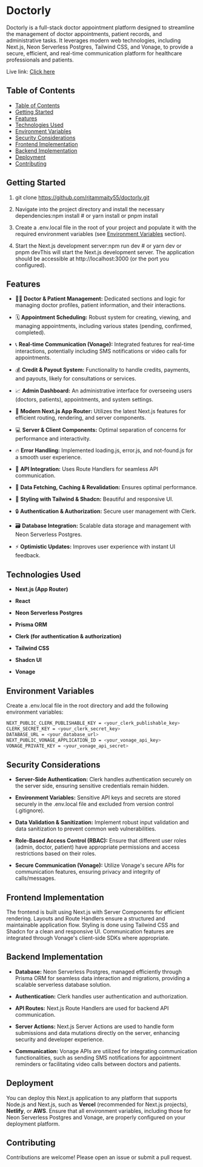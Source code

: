 # Doctorly

Doctorly is a full-stack doctor appointment platform designed to streamline the management of doctor appointments, patient records, and administrative tasks. It leverages modern web technologies, including Next.js, Neon Serverless Postgres, Tailwind CSS, and Vonage, to provide a secure, efficient, and real-time communication platform for healthcare professionals and patients.

Live link: [Click here](https://doctorly-one.vercel.app/)

Table of Contents
-----------------
  - [Table of Contents](#table-of-contents)
  - [Getting Started](#getting-started)
  - [Features](#features)
  - [Technologies Used](#technologies-used)
  - [Environment Variables](#environment-variables)
  - [Security Considerations](#security-considerations)
  - [Frontend Implementation](#frontend-implementation)
  - [Backend Implementation](#backend-implementation)
  - [Deployment](#deployment)
  - [Contributing](#contributing)

    

Getting Started
---------------

1.  git clone https://github.com/ritammaity55/doctorly.git
    
2.  Navigate into the project directory and install the necessary dependencies:npm install # or yarn install or pnpm install
    
3.  Create a .env.local file in the root of your project and populate it with the required environment variables (see [Environment Variables](https://www.google.com/search?q=#environment-variables) section).
    
4.  Start the Next.js development server:npm run dev # or yarn dev or pnpm devThis will start the Next.js development server. The application should be accessible at http://localhost:3000 (or the port you configured).
    

Features
--------

*   👨‍⚕️ **Doctor & Patient Management:** Dedicated sections and logic for managing doctor profiles, patient information, and their interactions.
    
*   🗓️ **Appointment Scheduling:** Robust system for creating, viewing, and managing appointments, including various states (pending, confirmed, completed).
    
*   📞 **Real-time Communication (Vonage):** Integrated features for real-time interactions, potentially including SMS notifications or video calls for appointments.
    
*   💰 **Credit & Payout System:** Functionality to handle credits, payments, and payouts, likely for consultations or services.
    
*   📈 **Admin Dashboard:** An administrative interface for overseeing users (doctors, patients), appointments, and system settings.
    
*   🚀 **Modern Next.js App Router:** Utilizes the latest Next.js features for efficient routing, rendering, and server components.
    
*   💻 **Server & Client Components:** Optimal separation of concerns for performance and interactivity.
    
*   🔥 **Error Handling:** Implemented loading.js, error.js, and not-found.js for a smooth user experience.
    
*   📡 **API Integration:** Uses Route Handlers for seamless API communication.
    
*   🔄 **Data Fetching, Caching & Revalidation:** Ensures optimal performance.
    
*   🎨 **Styling with Tailwind & Shadcn:** Beautiful and responsive UI.
    
*   🔒 **Authentication & Authorization:** Secure user management with Clerk.
    
*   🗃️ **Database Integration:** Scalable data storage and management with Neon Serverless Postgres.
    
*   ⚡ **Optimistic Updates:** Improves user experience with instant UI feedback.
    

Technologies Used
-----------------

- **Next.js (App Router)**
    
- **React**
    
- **Neon Serverless Postgres**
    
- **Prisma ORM**
    
- **Clerk (for authentication & authorization)**
    
- **Tailwind CSS**
    
- **Shadcn UI**
    
- **Vonage**
    

Environment Variables
---------------------

Create a .env.local file in the root directory and add the following environment variables:
```bash
NEXT_PUBLIC_CLERK_PUBLISHABLE_KEY = <your_clerk_publishable_key>
CLERK_SECRET_KEY = <your_clerk_secret_key>
DATABASE_URL = <your_database_url>
NEXT_PUBLIC_VONAGE_APPLICATION_ID = <your_vonage_api_key>
VONAGE_PRIVATE_KEY = <your_vonage_api_secret>
```


Security Considerations
-----------------------

*   **Server-Side Authentication:** Clerk handles authentication securely on the server side, ensuring sensitive credentials remain hidden.
    
*   **Environment Variables:** Sensitive API keys and secrets are stored securely in the .env.local file and excluded from version control (.gitignore).
    
*   **Data Validation & Sanitization:** Implement robust input validation and data sanitization to prevent common web vulnerabilities.
    
*   **Role-Based Access Control (RBAC):** Ensure that different user roles (admin, doctor, patient) have appropriate permissions and access restrictions based on their roles.
    
*   **Secure Communication (Vonage):** Utilize Vonage's secure APIs for communication features, ensuring privacy and integrity of calls/messages.
    

Frontend Implementation
-----------------------

The frontend is built using Next.js with Server Components for efficient rendering. Layouts and Route Handlers ensure a structured and maintainable application flow. Styling is done using Tailwind CSS and Shadcn for a clean and responsive UI. Communication features are integrated through Vonage's client-side SDKs where appropriate.

Backend Implementation
----------------------

*   **Database:** Neon Serverless Postgres, managed efficiently through Prisma ORM for seamless data interaction and migrations, providing a scalable serverless database solution.
    
*   **Authentication:** Clerk handles user authentication and authorization.
    
*   **API Routes:** Next.js Route Handlers are used for backend API communication.
    
*   **Server Actions:** Next.js Server Actions are used to handle form submissions and data mutations directly on the server, enhancing security and developer experience.
    
*   **Communication:** Vonage APIs are utilized for integrating communication functionalities, such as sending SMS notifications for appointment reminders or facilitating video calls between doctors and patients.
    

Deployment
----------

You can deploy this Next.js application to any platform that supports Node.js and Next.js, such as **Vercel** (recommended for Next.js projects), **Netlify**, or **AWS**. Ensure that all environment variables, including those for Neon Serverless Postgres and Vonage, are properly configured on your deployment platform.

Contributing
------------

Contributions are welcome! Please open an issue or submit a pull request.
